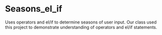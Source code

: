 # Seasons_el_if
Uses operators and el/if to determine seasons of user input.
Our class used this project to demonstrate understanding of operators and el/if statements.

